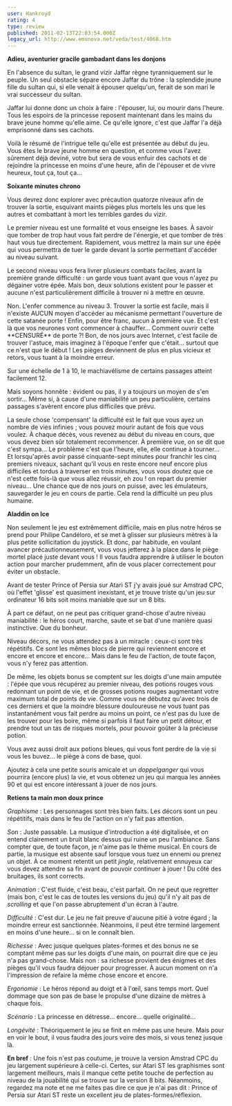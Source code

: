```yaml
---
user: Hankroyd
rating: 4
type: review
published: 2011-02-13T22:03:54.000Z
legacy_url: http://www.emunova.net/veda/test/4068.htm
---
```

**Adieu, aventurier gracile gambadant dans les donjons**  

   

En l'absence du sultan, le grand vizir Jaffar règne tyranniquement sur le peuple. Un seul obstacle sépare encore Jaffar du trône : la splendide jeune fille du sultan qui, si elle venait à épouser quelqu'un, ferait de son mari le vrai successeur du sultan.  

Jaffar lui donne donc un choix à faire : l'épouser, lui, ou mourir dans l'heure. Tous les espoirs de la princesse reposent maintenant dans les mains du brave jeune homme qu'elle aime. Ce qu'elle ignore, c'est que Jaffar l'a déjà emprisonné dans ses cachots.  

   

Voilà le résumé de l'intrigue telle qu'elle est présentée au début du jeu. Vous êtes le brave jeune homme en question, et comme vous l'avez sûrement déjà deviné, votre but sera de vous enfuir des cachots et de rejoindre la princesse en moins d'une heure, afin de l'épouser et de vivre heureux, tout ça, tout ça...  

   

   

**Soixante minutes chrono**  

   

Vous devrez donc explorer avec précaution quatorze niveaux afin de trouver la sortie, esquivant maints pièges plus mortels les uns que les autres et combattant à mort les terribles gardes du vizir.  

   

Le premier niveau est une formalité et vous enseigne les bases. À savoir que tomber de trop haut vous fait perdre de l'énergie, et que tomber de très haut vous tue directement. Rapidement, vous mettrez la main sur une épée qui vous permettra de tuer le garde devant la sortie permettant d'accéder au niveau suivant.  

Le second niveau vous fera livrer plusieurs combats faciles, avant la première grande difficulté : un garde vous tuant avant que vous n'ayez pu dégainer votre épée. Mais bon, deux solutions existent pour le passer et aucune n'est particulièrement difficile à trouver ni à mettre en œuvre.  

Non. L'enfer commence au niveau 3\. Trouver la sortie est facile, mais il n'existe AUCUN moyen d'accéder au mécanisme permettant l'ouverture de cette satanée porte ! Enfin, pour être franc, aucun à première vue. Et c'est là que vos neurones vont commencer à chauffer... Comment ouvrir cette \*\*CENSURÉ\*\* de porte ?! Bon, de nos jours avec Internet, c'est facile de trouver l'astuce, mais imaginez à l'époque l'enfer que c'était... surtout que ce n'est que le début ! Les pièges deviennent de plus en plus vicieux et retors, vous tuant à la moindre erreur.  

Sur une échelle de 1 à 10, le machiavélisme de certains passages atteint facilement 12\.  

Mais soyons honnête : évident ou pas, il y a toujours un moyen de s'en sortir... Même si, à cause d'une maniabilité un peu particulière, certains passages s'avèrent encore plus difficiles que prévu.  

La seule chose 'compensant' la difficulté est le fait que vous ayez un nombre de vies infinies ; vous pouvez mourir autant de fois que vous voulez. À chaque décès, vous revenez au début du niveau en cours, que vous devez bien sûr totalement recommencer. À première vue, on se dit que c'est sympa... Le problème c'est que l'heure, elle, elle continue à tourner... Et lorsqu'après avoir passé cinquante-sept minutes pour franchir les cinq premiers niveaux, sachant qu'il vous en reste encore neuf encore plus difficiles et tordus à traverser en trois minutes, vous vous doutez que ce n'est cette fois-là que vous allez réussir, eh zou ! on repart du premier niveau... Une chance que de nos jours on puisse, avec les émulateurs, sauvegarder le jeu en cours de partie. Cela rend la difficulté un peu plus humaine.  

   

   

**Aladdin on Ice**  

   

Non seulement le jeu est extrêmement difficile, mais en plus notre héros se prend pour Philipe Candéloro, et se met à glisser sur plusieurs mètres à la plus petite sollicitation du joystick. Et donc, par habitude, en voulant avancer précautionneusement, vous vous jetterez à la place dans le piège mortel placé juste devant vous ! Il vous faudra apprendre à utiliser le bouton action pour marcher prudemment, afin de vous placer correctement pour éviter un obstacle.  

Avant de tester Prince of Persia sur Atari ST j'y avais joué sur Amstrad CPC, où l'effet 'glisse' est quasiment inexistant, et je trouve triste qu'un jeu sur ordinateur 16 bits soit moins maniable que sur un 8 bits.  

À part ce défaut, on ne peut pas critiquer grand-chose d'autre niveau maniabilité : le héros court, marche, saute et se bat d'une manière quasi instinctive. Que du bonheur.  

Niveau décors, ne vous attendez pas à un miracle : ceux-ci sont très répétitifs. Ce sont les mêmes blocs de pierre qui reviennent encore et encore et encore et encore... Mais dans le feu de l'action, de toute façon, vous n'y ferez pas attention.  

De même, les objets bonus se comptent sur les doigts d'une main amputée : l'épée que vous récupérez au premier niveau, des potions rouges vous redonnant un point de vie, et de grosses potions rouges augmentant votre maximum total de points de vie. Comme vous ne débutez qu'avec trois de ces derniers et que la moindre blessure douloureuse ne vous tuant pas instantanément vous fait perdre au moins un point, ce n'est pas du luxe de les trouver pour les boire, même si parfois il faut faire un petit détour, et prendre tout un tas de risques mortels, pour pouvoir goûter à la précieuse potion.  

Vous avez aussi droit aux potions bleues, qui vous font perdre de la vie si vous les buvez... le piège à cons de base, quoi.  

Ajoutez à cela une petite souris amicale et un _doppelganger_ qui vous pourrira (encore plus) la vie, et vous obtenez un jeu qui marqua les années 90 et qui est encore intéressant à jouer de nos jours.  

   

   

**Retiens ta main mon doux prince**  

   

_Graphisme_ : Les personnages sont très bien faits. Les décors sont un peu répétitifs, mais dans le feu de l'action on n'y fait pas attention.  

   

_Son_ : Juste passable. La musique d'introduction a été digitalisée, et on entend clairement un bruit blanc dessus qui ruine un peu l'ambiance. Sans compter que, de toute façon, je n'aime pas le thème musical. En cours de partie, la musique est absente sauf lorsque vous tuez un ennemi ou prenez un objet. À ce moment retentit un petit _jingle_, relativement ennuyeux car vous devez attendre sa fin avant de pouvoir continuer à jouer ! Du côté des bruitages, ils sont corrects.  

   

_Animation_ : C'est fluide, c'est beau, c'est parfait. On ne peut que regretter (mais bon, c'est le cas de toutes les versions du jeu) qu'il n'y ait pas de _scrolling_ et que l'on passe abruptement d'un écran à l'autre.  

   

_Difficulté_ : C'est dur. Le jeu ne fait preuve d'aucune pitié à votre égard ; la moindre erreur est sanctionnée. Néanmoins, il peut être terminé largement en moins d'une heure... si on le connaît bien.  

   

_Richesse_ : Avec jusque quelques plates-formes et des bonus ne se comptant même pas sur les doigts d'une main, on pourrait dire que ce jeu n'a pas grand-chose. Mais non : sa richesse provient des énigmes et des pièges qu'il vous faudra déjouer pour progresser. À aucun moment on n'a l'impression de refaire la même chose encore et encore.  

   

_Ergonomie_ : Le héros répond au doigt et à l'œil, sans temps mort. Quel dommage que son pas de base le propulse d'une dizaine de mètres à chaque fois.  

   

_Scénario_ : La princesse en détresse... encore... quelle originalité...  

   

_Longévité_ : Théoriquement le jeu se finit en même pas une heure. Mais pour en voir le bout, il vous faudra des jours voire des mois, si vous tenez jusque là.  

   

   

**En bref** : Une fois n'est pas coutume, je trouve la version Amstrad CPC du jeu largement supérieure à celle-ci. Certes, sur Atari ST les graphismes sont largement meilleurs, mais il manque cette petite touche de perfection au niveau de la jouabilité qui se trouve sur la version 8 bits. Néanmoins, regardez ma note et ne me faites pas dire ce que je n'ai pas dit : Prince of Persia sur Atari ST reste un excellent jeu de plates-formes/réflexion.